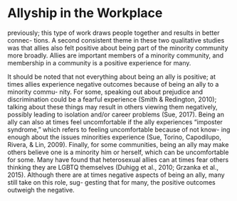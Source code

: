 # Allyship in the Workplace

previously; this type of work draws people together and results in better connec- tions. A second consistent theme in these two qualitative studies was that allies also felt positive about being part of the minority community more broadly. Allies are important members of a minority community, and membership in a community is a positive experience for many.

It should be noted that not everything about being an ally is positive; at times allies experience negative outcomes because of being an ally to a minority commu- nity. For some, speaking out about prejudice and discrimination could be a fearful experience (Smith & Redington, 2010); talking about these things may result in others viewing them negatively, possibly leading to isolation and/or career problems (Sue, 2017). Being an ally can also at times feel uncomfortable if the ally experiences “imposter syndrome,” which refers to feeling uncomfortable because of not know- ing enough about the issues minorities experience (Sue, Torino, Capodilupo, Rivera, & Lin, 2009). Finally, for some communities, being an ally may make others believe one is a minority him or herself, which can be uncomfortable for some. Many have found that heterosexual allies can at times fear others thinking they are LGBTQ themselves (Duhigg et al., 2010; Grzanka et al., 2015). Although there are at times negative aspects of being an ally, many still take on this role, sug- gesting that for many, the positive outcomes outweigh the negative.
